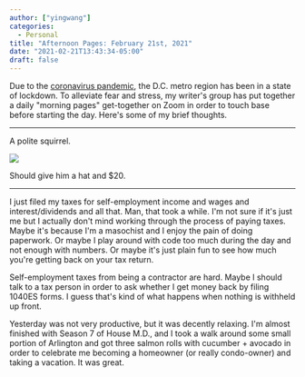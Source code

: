 ```yaml
---
author: ["yingwang"]
categories:
  - Personal
title: "Afternoon Pages: February 21st, 2021"
date: "2021-02-21T13:43:34-05:00"
draft: false
---
```


Due to the [coronavirus
pandemic](https://en.wikipedia.org/wiki/2019-20_coronavirus_pandemic), the D.C.
metro region has been in a state of lockdown. To alleviate fear and stress, my
writer's group has put together a daily "morning pages" get-together on Zoom in
order to touch base before starting the day. Here's some of my brief thoughts.

---

A polite squirrel.

![](/img/posts/2021/02/21/afternoon_pages.webp)

Should give him a hat and $20.

---

I just filed my taxes for self-employment income and wages and
interest/dividends and all that. Man, that took a while. I'm not sure if it's
just me but I actually don't mind working through the process of paying taxes.
Maybe it's because I'm a masochist and I enjoy the pain of doing paperwork. Or
maybe I play around with code too much during the day and not enough with
numbers. Or maybe it's just plain fun to see how much you're getting back on
your tax return.

Self-employment taxes from being a contractor are hard. Maybe I should talk to a
tax person in order to ask whether I get money back by filing 1040ES forms. I
guess that's kind of what happens when nothing is withheld up front.

Yesterday was not very productive, but it was decently relaxing. I'm almost
finished with Season 7 of House M.D., and I took a walk around some small
portion of Arlington and got three salmon rolls with cucumber + avocado in order
to celebrate me becoming a homeowner (or really condo-owner) and taking a
vacation. It was great.
